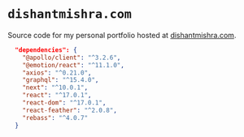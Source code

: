 # `dishantmishra.com`

Source code for my personal portfolio hosted at
[dishantmishra.com](https://dishantmishra.com).

```json
  "dependencies": {
    "@apollo/client": "^3.2.6",
    "@emotion/react": "^11.1.0",
    "axios": "^0.21.0",
    "graphql": "^15.4.0",
    "next": "^10.0.1",
    "react": "^17.0.1",
    "react-dom": "^17.0.1",
    "react-feather": "^2.0.8",
    "rebass": "^4.0.7"
  }
```
